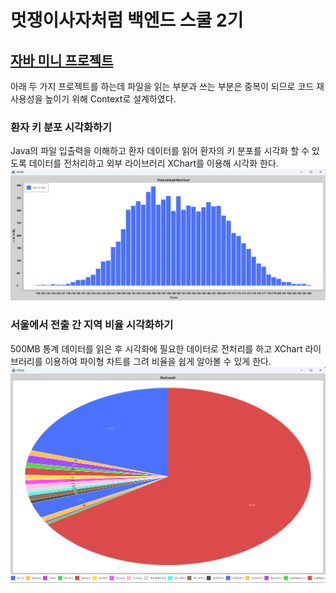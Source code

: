 # 멋쟁이사자처럼 백엔드 스쿨 2기

## [자바 미니 프로젝트](https://github.com/wogus0518/LikeLion-Backend/tree/main/Class/src/week3/date221007/miniProject)
아래 두 가지 프로젝트를 하는데 파일을 읽는 부분과 쓰는 부분은 중복이 되므로
코드 재사용성을 높이기 위해 Context로 설계하였다.
### 환자 키 분포 시각화하기
Java의 파일 입출력을 이해하고 환자 데이터를 읽어 환자의 키 분포를 시각화 할 수 
있도록 데이터를 전처리하고 외부 라이브러리 XChart를 이용해 시각화 한다.
![img.png](resources/images/patientHeight.png)

### 서울에서 전출 간 지역 비율 시각화하기
500MB 통계 데이터를 읽은 후 시각화에 필요한 데이터로 전처리를 하고 
XChart 라이브러리를 이용하여 파이형 차트를 그려 비율을 쉽게 알아볼 수 있게 한다.
![img.png](resources/images/sidoPiechart.png)
